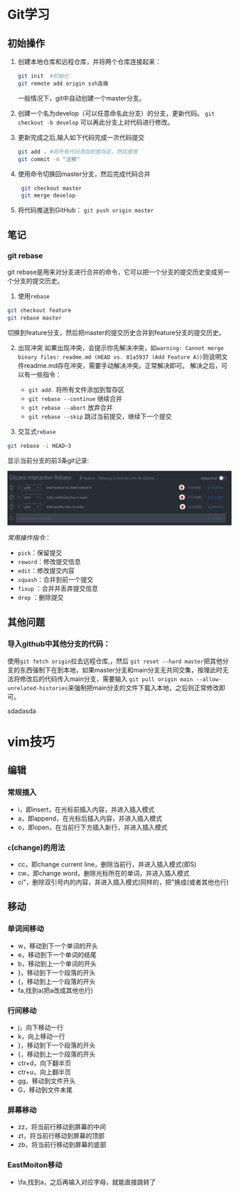 # Git学习
## 初始操作
1. 创建本地仓库和远程仓库，并将两个仓库连接起来：
   ```bash
   git init  #初始化`
   git remote add origin ssh连接
   ```
   一般情况下，git中自动创建一个master分支。
2. 创建一个名为develop（可以任意命名此分支）的分支，更新代码。
   `git checkout -b develop`
   可以再此分支上对代码进行修改。

4. 更新完成之后,输入如下代码完成一次代码提交
    ```bash
   git add . #将所有代码添加到暂存区，然后使用 `
   git commit -m "注释"
    ```
    
5. 使用命令切换回master分支，然后完成代码合并
   ```bash
    git checkout master
    git merge develop
   ```

6. 将代码推送到GitHub：
   `git push origin master`

## 笔记
### git rebase
git rebase是用来对分支进行合并的命令，它可以把一个分支的提交历史变成另一个分支的提交历史。

1. 使用`rebase`
```bash
git checkout feature
git rebase master
```
切换到feature分支，然后把master的提交历史合并到feature分支的提交历史。

2. 出现冲突
如果出现冲突，会提示你先解决冲突，如`warning: Cannot merge binary files: readme.md (HEAD vs. 81a5937 (Add Feature A))`则说明文件readme.md存在冲突，需要手动解决冲突。正常解决即可。
解决之后，可以有一些指令：
   - `git add.` 将所有文件添加到暂存区
   - `git rebase --continue` 继续合并
   - `git rebase --abort` 放弃合并
   - `git rebase --skip` 跳过当前提交，继续下一个提交

3. 交互式`rebase`
```bash
git rebase -i HEAD~3
```
显示当前分支的前3条git记录:

![](pic/2025-04-15-23-28-46.png)

*常用操作指令*：
   - `pick`：保留提交
   - `reword`：修改提交信息
   - `edit`：修改提交内容
   - `squash`：合并到前一个提交
   - `fixup` ：合并并丢弃提交信息
   - `drop` ：删除提交



## 其他问题
### 导入github中其他分支的代码：
使用`git fetch origin`拉去远程仓库,，然后 `git reset --hard master`把其他分支的东西强制下在到本地，如果master分支和main分支无共同交集，按理此时无法将修改后的代码传入main分支，需要输入 `git pull origin main --allow-unrelated-histories`来强制把main分支的文件下载入本地，之后则正常修改即可。

sdadasda

# vim技巧
## 编辑
### 常规插入
- i，即insert，在光标前插入内容，并进入插入模式
- a，即append，在光标后插入内容，并进入插入模式
- o，即open，在当前行下方插入新行，并进入插入模式
 
### `c`(change)的用法
- cc，即change current line，删除当前行，并进入插入模式(即S)
- cw，即change word，删除光标所在的单词，并进入插入模式
- ci"，删除双引号内的内容，并进入插入模式(同样的，把"换成(或者其他也行)
 

## 移动
### 单词间移动
- w，移动到下一个单词的开头
- e，移动到下一个单词的结尾
- b，移动到上一个单词的开头
- }，移动到下一个段落的开头
- {，移动到上一个段落的开头
- fa,找到a(把a改成其他也行)

### 行间移动
- j，向下移动一行
- k，向上移动一行
- }，移动到下一个段落的开头
- {，移动到上一个段落的开头
- ctr+d，向下翻半页
- ctr+u，向上翻半页
- gg，移动到文件开头
- G，移动到文件末尾

### 屏幕移动
- zz，将当前行移动到屏幕的中间
- zt，将当前行移动到屏幕的顶部
- zb，将当前行移动到屏幕的底部

### EastMoiton移动
- \\fa,找到a，之后再输入对应字母，就能直接跳转了

